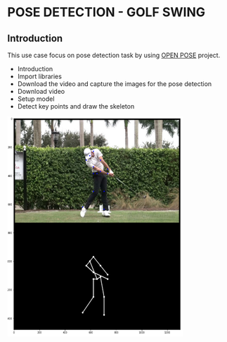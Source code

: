 # POSE DETECTION - GOLF SWING

## Introduction
This use case focus on pose detection task by using [OPEN POSE](https://cmu-perceptual-computing-lab.github.io/openpose/web/html/doc/) project.

* Introduction
* Import libraries
* Download the video and capture the images for the pose detection
* Download video
* Setup model
* Detect key points and draw the skeleton

<img src='./video/output.PNG' width='400' height='500'>

